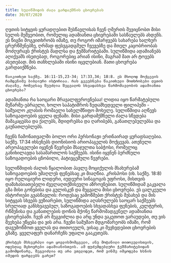 ```yaml
---
title: სულიწმიდის ძალა გარდაქმნის ცხოვრებას
date: 30/07/2020
---
```


ღვთის სიტყვის ყურადღებით შესწავლისას ჩვენ ღმერთს შევიცნობთ მისი სულის მეშვეობით, რომელიც ადამიანთა ცხივრებაში სასწაულებს ახდენს. ეს წიგნი მოგვითხრობს იმაზე, თუ როგორ იმარჯვებს სახარება ხალხურ ცრურწმენებზე, ღრმად ფესვგადგმულ ჩვევებზე და მთელ კაცობრიობას მოძღვრავს ქრისტეს მადლსა და ჭეშმარიტებაში. სულიწმიდა ადამიანებს აღიქვამს ისეთებად, როგორებიც არიან ისინი, მაგრამ მათ არ ტოვებს ასეთებად. მის თანხლებაში ისინი იცვლებიან. მათი ცხოვრება გარდაიქმნება.

`წაიკითხეთ საქმე. 16:11-15,23-34; 17:33,34; 18:8. ეს მხოლოდ მოქცევის რამდენიმე ბიბლიური ისტორიაა. რას გვეუბნება წაკითხული მოთხრობები ღვთის ძალაზე, რომელსაც შეუძლია შეცვალოს სხვადასხვა წარმომავლობის ადამიანთა ცხოვრება?`

ადამიანთა რა საოცარი მრავალფეროვნებაა! ლიდია იყო წარმატებული მეწარმე-ებრაელი, ხოლო საპატიმროს ზედამხედველი ფილიპეში - საშუალო კლასის რომაელი სახელმწიფო მოხელე. სულიწმიდა აღწევს საზოგადოების ყველა ფენაში. მისი გარდამქმნელი ძალა სწვდება მამაკაცებსა და ქალებს, მდიდრებსა და ღარიბებს, განათლებულებსა და გაუნათლებლებს.

ჩვენს ჩამონათვალში ბოლო ორი პერსონაჟი ერთნაირად ყურადსაღებია. საქმე. 17:34 იხსენებს დიონისიოს არიოპაგელის მოქცევას. ათენელი არეოპაგელები იყვნენ წევრები მსაჯულთა საბჭოსი, რომელიც განიხილავდა სასამართლოს საქმეებს. ისინი იყვნენ ბერძნული საზოგადოების ცნობილი, პატივცემული წევრები.

სულიწმიდის ძალის წყალობით პავლე მოციქულის მსახურებამ საზოგადოების უმაღლეს ფენებსაც კი მიაღწია. კრისპოსი (იხ. საქმე. 18:8) იყო რელიგიური ლიდერი, იუდეური სინაგოგის უფროსი, მისთვის დამახასიათებელი ძველაღთქმისეული აზროვნებით. სულიწმიდამ გაკვალა გზა მისი გონებისა და გულისკენ და შეცვალა მისი ცხოვრება. ეს ცალკეული ისტორიები გვასწავლის: როდესაც ვამოწმებთ ქრისტეს შესახებ და მის სიტყვას სხვებს ვუზიარებთ, სულიწმიდა აღასრულებს საოცარ საქმეებს სრულიად განსხვავებულ, საზოგადოების სხვადასხვა ფენების, კულტურის, რწმენისა და განათლების დონის მქონე წარმომადგენელ ადამიანთა ცხოვრებაში. ჩვენ არ შეგვიძლია და არც უნდა ვაკეთოთ ვარაუდები, თუ ვის შეეხება უწყება და ვის არა. ჩვენი სამუშაო მდგომარეობს იმაში, რომ დავუმოწმოთ ყველას და თითოეულს, ვისაც კი შევხვდებით ცხოვრების გზაზე. ყველაფერ დანარჩენს უფალი გააკეთებს.

`ქრისტეს მსხვერპლი იყო ყოვლისმომცველი, ანუ მოტანილი თითოეულისთვის, ოდესღაც მცხოვრები ადამიანისთვის. ამ ფუძემდებლური ჭეშმარიტებიდან გამომდინარე, შეგვიძლია თუ არა ვთვლიდეთ, რომ ვინმე იმყოფება ხსნის იმედის ფარგლებს გარეთ?`